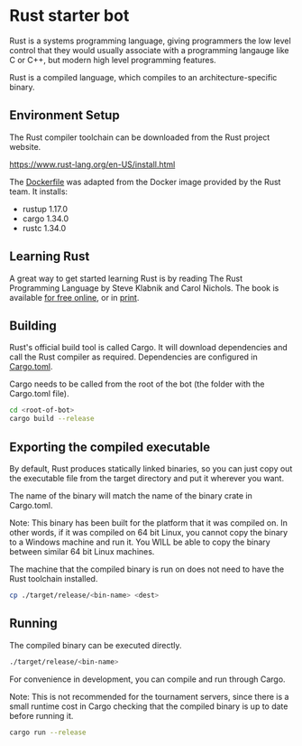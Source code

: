 # Rust starter bot

Rust is a systems programming language, giving programmers the low
level control that they would usually associate with a programming
langauge like C or C++, but modern high level programming features.

Rust is a compiled language, which compiles to an
architecture-specific binary.

## Environment Setup

The Rust compiler toolchain can be downloaded from the Rust project
website.

https://www.rust-lang.org/en-US/install.html

The [Dockerfile](./Dockerfile) was adapted from the Docker image provided by the Rust team. It installs:

- rustup 1.17.0
- cargo 1.34.0
- rustc 1.34.0

## Learning Rust

A great way to get started learning Rust is by reading The Rust
Programming Language by Steve Klabnik and Carol Nichols. The book is
available [for free online](https://doc.rust-lang.org/book/), or in
[print](https://nostarch.com/rust).

## Building

Rust's official build tool is called Cargo. It will download
dependencies and call the Rust compiler as required. Dependencies are
configured in [Cargo.toml](./Cargo.toml).

Cargo needs to be called from the root of the bot (the folder with the
Cargo.toml file).

```sh
cd <root-of-bot>
cargo build --release
```

## Exporting the compiled executable

By default, Rust produces statically linked binaries, so you can just
copy out the executable file from the target directory and put it
wherever you want.

The name of the binary will match the name of the binary crate in
Cargo.toml.

Note: This binary has been built for the platform that it was compiled
on. In other words, if it was compiled on 64 bit Linux, you cannot
copy the binary to a Windows machine and run it. You WILL be able to
copy the binary between similar 64 bit Linux machines.

The machine that the compiled binary is run on does not need to have
the Rust toolchain installed.

```sh
cp ./target/release/<bin-name> <dest>
```

## Running

The compiled binary can be executed directly.

```sh
./target/release/<bin-name>
```

For convenience in development, you can compile and run through Cargo.

Note: This is not recommended for the tournament servers, since there
is a small runtime cost in Cargo checking that the compiled binary is
up to date before running it.

```sh
cargo run --release
```
